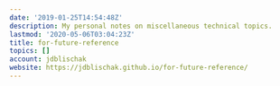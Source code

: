```yaml
---
date: '2019-01-25T14:54:48Z'
description: My personal notes on miscellaneous technical topics.
lastmod: '2020-05-06T03:04:23Z'
title: for-future-reference
topics: []
account: jdblischak
website: https://jdblischak.github.io/for-future-reference/
---
```


